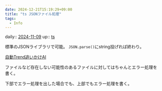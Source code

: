 ```yaml
---
date: 2024-12-21T15:19:29+09:00
title: "ts JSONファイル処理"
tags:
  - Info
---
```


daily:: [2024-11-09](/Daily_Note/2024-11-09.md)
up:: [ts](../Bar/Program/JavaScript%20and%20TypeScript.md)

標準のJSONライブラリで可能。
`JSON.parse()`にstring投げれば終わり。

[自動Trend追いかけAI](../Novels/Movies/自動Trend追いかけAI.md)



ファイルなど存在しない可能性のあるファイルに対してはちゃんとエラー処理を書く。

下部でエラー処理を出した場合でも、上部でもエラー処理を書く。

